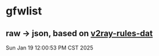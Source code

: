 # gfwlist
## raw -> json, based on [v2ray-rules-dat](https://github.com/Loyalsoldier/v2ray-rules-dat)
Sun Jan 19 12:00:53 PM CST 2025

